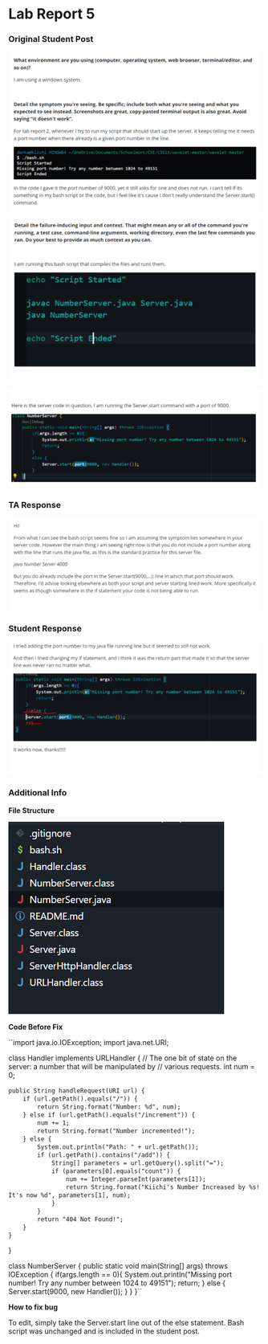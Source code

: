# Lab Report 5

### Original Student Post
![Post1](FirstPost.PNG)

![Post2](SecondPost.PNG)

![Post3](ThirdPost.PNG)


### TA Response
![TA](TAPost.PNG)


### Student Response
![Student](StudentResponse.PNG)


### Additional Info

__File Structure__

![Img](FileStructure.PNG)

__Code Before Fix__

``import java.io.IOException;
import java.net.URI;

class Handler implements URLHandler {
    // The one bit of state on the server: a number that will be manipulated by
    // various requests.
    int num = 0;

    public String handleRequest(URI url) {
        if (url.getPath().equals("/")) {
            return String.format("Number: %d", num);
        } else if (url.getPath().equals("/increment")) {
            num += 1;
            return String.format("Number incremented!");
        } else {
            System.out.println("Path: " + url.getPath());
            if (url.getPath().contains("/add")) {
                String[] parameters = url.getQuery().split("=");
                if (parameters[0].equals("count")) {
                    num += Integer.parseInt(parameters[1]);
                    return String.format("Kiichi's Number Increased by %s! It's now %d", parameters[1], num);
                }
            }
            return "404 Not Found!";
        }
    }
}

class NumberServer {
    public static void main(String[] args) throws IOException {
        if(args.length == 0){
            System.out.println("Missing port number! Try any number between 1024 to 49151");
            return;
        }
        else {
            Server.start(9000, new Handler());
        }
    }
}``

__How to fix bug__

To edit, simply take the Server.start line out of the else statement.
Bash script was unchanged and is included in the student post.
